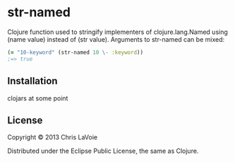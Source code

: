 str-named
=========

Clojure function used to stringify implementers of clojure.lang.Named using (name value) instead of (str value). Arguments to str-named can be mixed:

```Clojure
(= "10-keyword" (str-named 10 \- :keyword))
;=> true
```


## Installation

clojars at some point

## License

Copyright © 2013 Chris LaVoie

Distributed under the Eclipse Public License, the same as Clojure.
